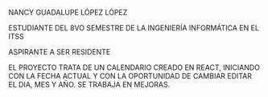 NANCY GUADALUPE LÓPEZ LÓPEZ

ESTUDIANTE DEL 8VO SEMESTRE DE LA INGENIERÍA INFORMÁTICA EN EL ITSS

ASPIRANTE A SER RESIDENTE

EL PROYECTO TRATA DE UN CALENDARIO CREADO EN REACT, INICIANDO CON LA FECHA ACTUAL Y CON LA OPORTUNIDAD DE CAMBIAR EDITAR EL DIA, MES Y AÑO.
SE TRABAJA EN MEJORAS.
